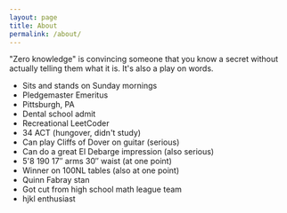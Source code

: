 ```yaml
---
layout: page
title: About
permalink: /about/
---
```

"Zero knowledge" is convincing someone that you know a secret without actually telling them what it is. It's also a play on words.

- Sits and stands on Sunday mornings
- Pledgemaster Emeritus
- Pittsburgh, PA
- Dental school admit
- Recreational LeetCoder
- 34 ACT (hungover, didn't study)
- Can play Cliffs of Dover on guitar (serious)
- Can do a great El Debarge impression (also serious)
- 5'8 190 17″ arms 30″ waist (at one point)
- Winner on 100NL tables (also at one point)
- Quinn Fabray stan
- Got cut from high school math league team
- hjkl enthusiast

